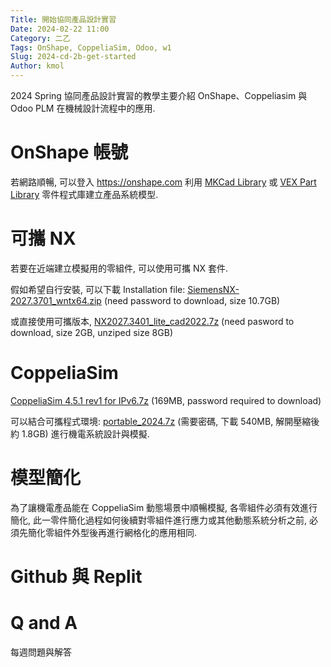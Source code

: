 ```yaml
---
Title: 開始協同產品設計實習
Date: 2024-02-22 11:00
Category: 二乙
Tags: OnShape, CoppeliaSim, Odoo, w1
Slug: 2024-cd-2b-get-started
Author: kmol
---
```


2024 Spring 協同產品設計實習的教學主要介紹 OnShape、Coppeliasim 與 Odoo PLM 在機械設計流程中的應用.

<!-- PELICAN_END_SUMMARY -->

# OnShape 帳號
若網路順暢, 可以登入 <https://onshape.com> 利用 [MKCad Library] 或 [VEX Part Library] 零件程式庫建立產品系統模型.

[MKCad Library]: https://appstore.onshape.com/apps/Manufacturers%20Models/2ZT7X5D646R3LM3ZND7LGBTYRVM4SVH6CDDGM6I=/description
[VEX Part Library]: https://appstore.onshape.com/apps/Utilities/AXY4DAPNAXVQR7R5AGYM3AE34FEWJ5PI56RG4UI=/description

# 可攜 NX
若要在近端建立模擬用的零組件, 可以使用可攜 NX 套件.

假如希望自行安裝, 可以下載 Installation file: [SiemensNX-2027.3701_wntx64.zip] (need password to download, size 10.7GB)

或直接使用可攜版本, [NX2027.3401_lite_cad2022.7z] (need pasword to download, size 2GB, unziped size 8GB)

[SiemensNX-2027.3701_wntx64.zip]: http://229.cycu.org/SiemensNX-2027.3701_wntx64.zip
[NX2027.3401_lite_cad2022.7z]: http://229.cycu.org/NX2027.3401_lite_cad2022.7z

# CoppeliaSim
[CoppeliaSim 4.5.1 rev1 for IPv6.7z] (169MB, password required to download)

可以結合可攜程式環境: [portable_2024.7z] (需要密碼, 下載 540MB, 解開壓縮後約 1.8GB) 進行機電系統設計與模擬.

[CoppeliaSim 4.5.1 rev1 for IPv6.7z]: http://229.cycu.org/CoppeliaSimEdu_4.5.1_rev4_for_cd2023.7z
[portable_2024.7z]: http://229.cycu.org/portable_2024.7z

# 模型簡化
為了讓機電產品能在 CoppeliaSim 動態場景中順暢模擬, 各零組件必須有效進行簡化, 此一零件簡化過程如何後續對零組件進行應力或其他動態系統分析之前, 必須先簡化零組件外型後再進行網格化的應用相同.

# Github 與 Replit

# Q and A
每週問題與解答
